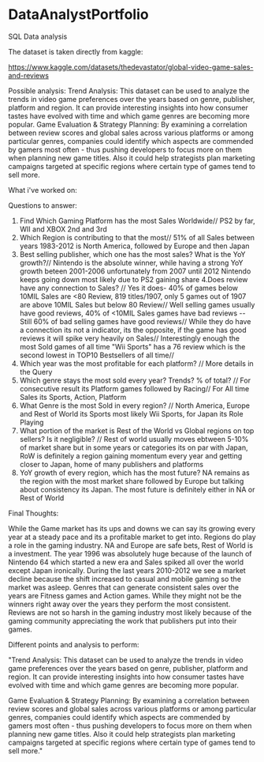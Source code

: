 # DataAnalystPortfolio
SQL Data analysis

The dataset is taken directly from kaggle: 

https://www.kaggle.com/datasets/thedevastator/global-video-game-sales-and-reviews

Possible analysis:
Trend Analysis: This dataset can be used to analyze the trends in video game preferences over the years based on genre, publisher, platform and region. It can provide interesting insights into how consumer tastes have evolved with time and which game genres are becoming more popular.
Game Evaluation & Strategy Planning: By examining a correlation between review scores and global sales across various platforms or among particular genres, companies could identify which aspects are commended by gamers most often - thus pushing developers to focus more on them when planning new game titles. Also it could help strategists plan marketing campaigns targeted at specific regions where certain type of games tend to sell more.

What i've worked on:

Questions to answer: 

1. Find Which Gaming Platform has the most Sales Worldwide// PS2 by far, WII and XBOX 2nd and 3rd
2. Which Region is contributing to that the most// 51% of all Sales between years 1983-2012 is North America, followed by Europe and then Japan
3. Best selling publisher, which one has the most sales? What is the YoY growth?// Nintendo is the absolute winner, while having a strong YoY growth beteen 2001-2006 unfortunately from 2007 until 2012 Nintendo keeps going down most likely due to PS2 gaining share
4.Does review have any connection to Sales? // Yes it does- 40% of games below 10MIL Sales are <80 Review, 819 titles/1907, only 5 games out of 1907 are above 10MIL Sales but below 80 Review// Well selling games usually have good reviews, 40% of <10MIL Sales games have bad reviews
--Still 60% of bad selling games have good reviews// While they do have a connection its not a indicator, its the opposite, if the game has good reviews it will spike very heavily on Sales// Interestingly enough the most Sold games of all time "Wii Sports" has a 76 review which is the second lowest in TOP10 Bestsellers of all time//
5. Which year was the most profitable for each platform? // More details in the Query
6. Which genre stays the most sold every year? Trends? % of total? // For consecutive result its Platform games followed by Racing// For All time Sales its Sports, Action, Platform
7. What Genre is the most Sold in every region?  // North America, Europe and Rest of World its Sports most likely Wii Sports, for Japan its Role Playing
8. What portion of the market is Rest of the World vs Global regions on top sellers? Is it negligible? // Rest of world usually moves ebtween 5-10% of market share but in some years or categories its on par with Japan, RoW is definitely a region gaining momentum every year and getting closer to Japan, home of many publishers and platforms
9. YoY growth of every region, which has the most future? NA remains as the region with the most market share followed by Europe but talking about consistency its Japan. The most future is definitely either in NA or Rest of World


Final Thoughts: 

While the Game market has its ups and downs we can say its growing every year at a steady pace and its a profitable market to get into. Regions do play a role in the gaming industry. NA and Europe are safe bets, Rest of World is a investment. The year 1996 was absolutely huge because of the launch of Nintendo 64 which started a new era and Sales spiked all over the world except Japan ironically. During the last years 2010-2012 we see a market decline  because the shift increased to casual and mobile gaming so the market was asleep. Genres that can generate consistent sales over the years are Fitness games and Action games. While they might not be the winners right away over the years they perform the most consistent. Reviews are not so harsh in the gaming industry most likely because of the gaming community appreciating the work that publishers put into their games. 


Different points and analysis to perform:

"Trend Analysis: This dataset can be used to analyze the trends in video game preferences over the years based on genre, publisher, platform and region. It can provide interesting insights into how consumer tastes have evolved with time and which game genres are becoming more popular.

Game Evaluation & Strategy Planning: By examining a correlation between review scores and global sales across various platforms or among particular genres, companies could identify which aspects are commended by gamers most often - thus pushing developers to focus more on them when planning new game titles. Also it could help strategists plan marketing campaigns targeted at specific regions where certain type of games tend to sell more."
